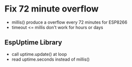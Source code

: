 # Fix 72 minute overflow

* millis() produce a overflow every 72 minutes for ESP8266
* timeout <= millis don't work for hours or days

## EspUptime Library

* call uptime.update() at loop
* read uptime.seconds instead of millis()
